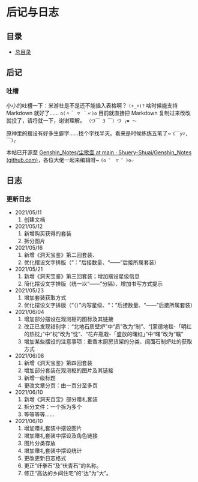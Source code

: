 # 后记与日志

## 目录

- [总目录](前言与目录.md#目录)

## 后记

### 吐槽

小小的吐槽一下：米游社是不是还不能插入表格啊？ `(+_+)?` 啥时候能支持 Markdown 就好了…… `o(〃＾ ▽ ＾〃)o` 目前就直接把 Markdown 复制过来改改就投了，请将就一下，谢谢理解。
`（づ￣ 3 ￣）づ ╭❤ ～`

原神里的摆设有好多生僻字……找个字找半天。看来是时候练练五笔了~
`(￣y▽,￣)╭`

本帖已开源至 [Genshin_Notes/尘歌壶 at main · Shuery-Shuai/Genshin_Notes (github.com)](https://github.com/Shuery-Shuai/Genshin_Notes/tree/main/%E5%B0%98%E6%AD%8C%E5%A3%B6)，各位大佬一起来编辑呀~
`(o ゜ ▽ ゜)o☆`

## 日志

### 更新日志

- 2021/05/11
  1. 创建文档
- 2021/05/12
  1. 新增购买获得的套装
  2. 拆分图片
- 2021/05/16
  1. 新增《洞天宝鉴》第二回套装、
  2. 优化摆设文字排版（“：”后接数量、“——”后接所属套装）
- 2021/05/21
  1. 新增《洞天宝鉴》第三回套装；增加摆设星级信息
  2. 简化摆设文字排版（统一以“——”分隔）、增加书写方式提示
- 2021/05/23
  1. 增加套装获取方式
  2. 优化摆设文字排版（“（）”内写星级、“：”后接数量、“——”后接所属套装）
- 2021/06/04
  1. 增加部分摆设在观测枢的图标及其链接
  2. 改正已发现错别字：“北地石质壁炉”中“质”改为“制”、“[蒙德地毯-「明红的热枕」”中“枕”改为“忱”、“花卉瓶栽-「盛放的曙红」”中“曙”改为“瞩”
  3. 增加某些摆设的注意事项：垂香木厨房货架的分类、阔面石制炉灶的获取方式
- 2021/06/08
  1. 新增《洞天宝鉴》第四回套装
  2. 增加部分套装在观测枢的图片及其链接
  3. 新增一级标题
  4. 更改文章分页：由一页分至多页
- 2021/06/10
  1. 新增《洞天百宝》部分赠礼套装
  2. 拆分文件：一个拆为多个
  3. 等等等等……
- 2021/06/10
  1. 增加赠礼套装中摆设图片
  2. 增加赠礼套装中摆设及角色链接
  3. 图片分类存放
  4. 增加赠礼套装中摆设统计
  5. 更改更新日志格式
  6. 更正”纤拳石“及”伏青石“的名称。
  7. 修正“高达的乡间住宅”的“达”为“大”。
